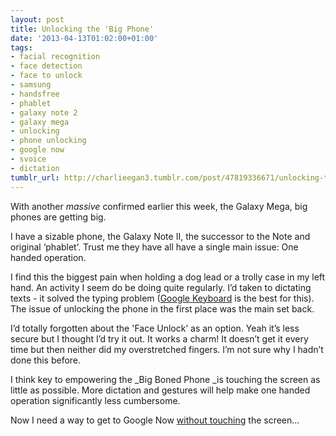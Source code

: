 ```yaml
---
layout: post
title: Unlocking the 'Big Phone'
date: '2013-04-13T01:02:00+01:00'
tags:
- facial recognition
- face detection
- face to unlock
- samsung
- handsfree
- phablet
- galaxy note 2
- galaxy mega
- unlocking
- phone unlocking
- google now
- svoice
- dictation
tumblr_url: http://charlieegan3.tumblr.com/post/47819336671/unlocking-the-big-phone
---
```

With another _massive_ confirmed earlier this week, the Galaxy Mega, big phones are getting big.

I have a sizable phone, the Galaxy Note II, the successor to the Note and original ‘phablet’. Trust me they have all have a single main issue: One handed operation.

I find this the biggest pain when holding a dog lead or a trolly case in my left hand. An activity I seem do be doing quite regularly. I’d taken to dictating texts - it solved the typing problem ([Google Keyboard](https://play.google.com/store/apps/details?id=com.google.android.inputmethod.latin) is the best for this). The issue of unlocking the phone in the first place was the main set back.

I’d totally forgotten about the 'Face Unlock’ as an option. Yeah it’s less secure but I thought I’d try it out. It works a charm! It doesn’t get it every time but then neither did my overstretched fingers. I’m not sure why I hadn’t done this before.

I think key to empowering the _Big Boned Phone _is touching the screen as little as possible. More dictation and gestures will help make one handed operation significantly less cumbersome.

Now I need a way to get to Google Now [without touching](https://play.google.com/store/apps/details?id=com.eikatou0.appspot.home2shortcut&feature=search_result#?t=W251bGwsMSwyLDEsImNvbS5laWthdG91MC5hcHBzcG90LmhvbWUyc2hvcnRjdXQiXQ..) the screen…

